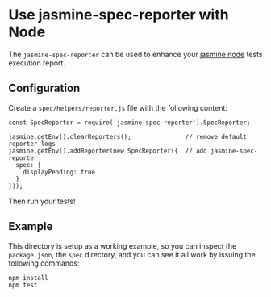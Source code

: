 Use jasmine-spec-reporter with Node
===================================
The `jasmine-spec-reporter` can be used to enhance your
[jasmine node](https://github.com/jasmine/jasmine-npm) tests execution report.

## Configuration

Create a `spec/helpers/reporter.js` file with the following content:

```node
const SpecReporter = require('jasmine-spec-reporter').SpecReporter;

jasmine.getEnv().clearReporters();               // remove default reporter logs
jasmine.getEnv().addReporter(new SpecReporter({  // add jasmine-spec-reporter
  spec: {
    displayPending: true
  }
}));
```

Then run your tests!

## Example

This directory is setup as a working example, so you can inspect the `package.json`,
the `spec` directory, and you can see it all work by issuing the following commands:

    npm install
    npm test
